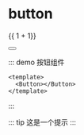 # button
{{ 1 + 1}}

<div>
    <Button></Button>
</div>

::: demo 按钮组件
```vue
<template>
  <Button></Button>
</template>
```
:::

::: tip
这是一个提示
:::
